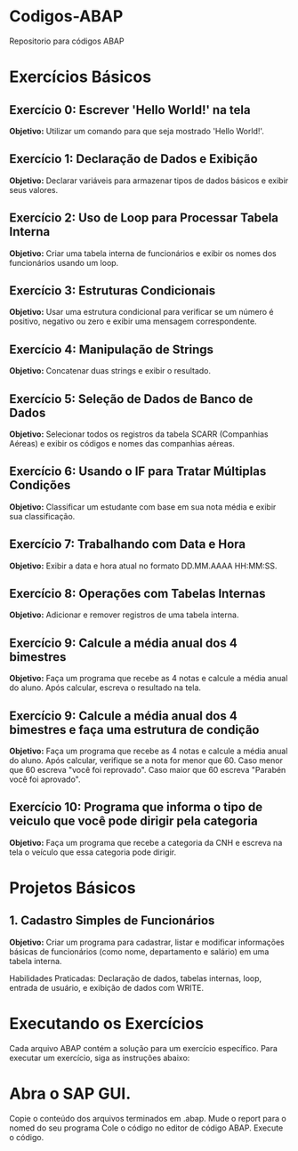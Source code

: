 # Codigos-ABAP
Repositorio para códigos ABAP

# Exercícios Básicos

## Exercício 0: Escrever 'Hello World!' na tela
****Objetivo:**** Utilizar um comando para que seja mostrado 'Hello World!'.

## Exercício 1: Declaração de Dados e Exibição
**Objetivo:** Declarar variáveis para armazenar tipos de dados básicos e exibir seus valores.

## Exercício 2: Uso de Loop para Processar Tabela Interna
**Objetivo:** Criar uma tabela interna de funcionários e exibir os nomes dos funcionários usando um loop.

## Exercício 3: Estruturas Condicionais
**Objetivo:** Usar uma estrutura condicional para verificar se um número é positivo, negativo ou zero e exibir uma mensagem correspondente.

## Exercício 4: Manipulação de Strings
**Objetivo:** Concatenar duas strings e exibir o resultado.

## Exercício 5: Seleção de Dados de Banco de Dados
**Objetivo:** Selecionar todos os registros da tabela SCARR (Companhias Aéreas) e exibir os códigos e nomes das companhias aéreas.

## Exercício 6: Usando o IF para Tratar Múltiplas Condições
**Objetivo:** Classificar um estudante com base em sua nota média e exibir sua classificação.

## Exercício 7: Trabalhando com Data e Hora
**Objetivo:** Exibir a data e hora atual no formato DD.MM.AAAA HH:MM:SS.

## Exercício 8: Operações com Tabelas Internas
**Objetivo:** Adicionar e remover registros de uma tabela interna.

## Exercício 9: Calcule a média anual dos 4 bimestres
**Objetivo:** Faça um programa que recebe as 4 notas e calcule a média anual do aluno. Após calcular, escreva o resultado na tela.

## Exercício 9: Calcule a média anual dos 4 bimestres e faça uma estrutura de condição
**Objetivo:** Faça um programa que recebe as 4 notas e calcule a média anual do aluno. Após calcular, verifique se a nota for menor que 60. Caso menor que 60 escreva "você foi reprovado". Caso maior que 60 escreva "Parabén você foi aprovado".

## Exercício 10: Programa que informa o tipo de veiculo que você pode dirigir pela categoria
**Objetivo:** Faça um programa que recebe a categoria da CNH e escreva na tela o veículo que essa categoria pode dirigir.

# Projetos Básicos

## 1. Cadastro Simples de Funcionários
**Objetivo:** Criar um programa para cadastrar, listar e modificar informações básicas de funcionários (como nome, departamento e salário) em uma tabela interna.

Habilidades Praticadas: Declaração de dados, tabelas internas, loop, entrada de usuário, e exibição de dados com WRITE.

# Executando os Exercícios
Cada arquivo ABAP contém a solução para um exercício específico. Para executar um exercício, siga as instruções abaixo:

# Abra o SAP GUI.
Copie o conteúdo dos arquivos terminados em .abap.
Mude o report para o nomed do seu programa
Cole o código no editor de código ABAP.
Execute o código.